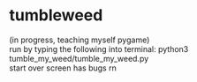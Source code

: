 # tumbleweed
(in progress, teaching myself pygame)     
run by typing the following into terminal: python3 tumble_my_weed/tumble_my_weed.py   
start over screen has bugs rn    
